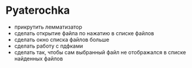 # Pyaterochka
 - прикрутить лемматизатор
 - сделать открытие файла по нажатию в списке файлов
 - сделать окно списка файлов больше
 - сделать работу с пдфками
 - сделать так, чтобы сам выбранный файл не отображался в списке найденных файлов
